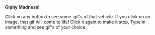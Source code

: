 **Giphy Madness!**

Click on any button to see some .gif's of that vehicle.
If you click on an image, that gif will come to life!
Click it again to make it stop.
Type in something and see gif's of your choice.